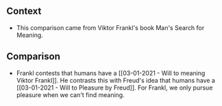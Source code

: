 ## Context
- This comparison came from Viktor Frankl's book Man's Search for Meaning. 

## Comparison
- Frankl contests that humans have a [[03-01-2021 - Will to meaning Viktor Frankl]]. He contrasts this with Freud's idea that humans have a [[03-01-2021 - Will to Pleasure by Freud]]. For Frankl, we only pursue pleasure when we can't find meaning. 